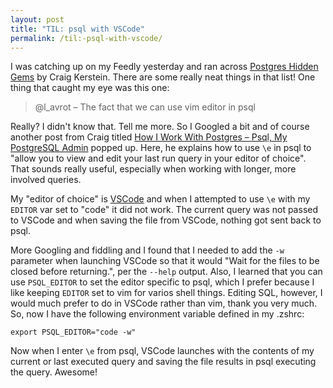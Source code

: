 ```yaml
---
layout: post
title: "TIL: psql with VSCode"
permalink: /til:-psql-with-vscode/
---
```


I was catching up on my Feedly yesterday and ran across [Postgres Hidden Gems](http://www.craigkerstiens.com/2018/01/31/postgres-hidden-gems/) by Craig Kerstein.  There are some really neat things in that list!
One thing that caught my eye was this one:

> @l_avrot – The fact that we can use vim editor in psql

Really?  I didn't know that.  Tell me more.  So I Googled a bit and of course another post from Craig titled [How I Work With Postgres – Psql, My PostgreSQL Admin](http://www.craigkerstiens.com/2013/02/13/How-I-Work-With-Postgres/) popped up.  Here, he explains how to use `\e` in psql to "allow you to view and edit your last run query in your editor of choice".  That sounds really useful, especially when working with longer, more involved queries.

My "editor of choice" is [VSCode](https://code.visualstudio.com/) and when I attempted to use `\e` with my `EDITOR` var set to "code" it did not work.  The current query was not passed to VSCode and when saving the file from VSCode, nothing got sent back to psql.

More Googling and fiddling and I found that I needed to add the `-w` parameter when launching VSCode so that it would "Wait for the files to be closed before returning.", per the `--help` output.  Also, I learned that you can use `PSQL_EDITOR` to set the editor specific to psql, which I prefer because I like keeping `EDITOR` set to vim for varios shell things.  Editing SQL, however, I would much prefer to do in VSCode rather than vim, thank you very much.  So, now I have the following environment variable defined in my .zshrc:

```
export PSQL_EDITOR="code -w"
```

Now when I enter `\e` from psql, VSCode launches with the contents of my current or last executed query and saving the file results in psql executing the query.  Awesome!